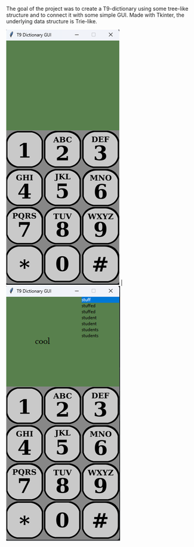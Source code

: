 The goal of the project was to create a T9-dictionary using some tree-like structure and to connect it with some simple GUI. 
Made with Tkinter, the underlying data structure is Trie-like.


![ups:](graphics/phone.png?raw=true)  |  ![ups:](graphics/working_phone.png?raw=true)

